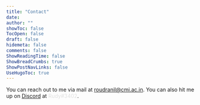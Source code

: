 ```yaml
---
title: "Contact"
date:
author: ""
showToc: false
TocOpen: false
draft: false
hidemeta: false
comments: false
ShowReadingTime: false
ShowBreadCrumbs: true
ShowPostNavLinks: false
UseHugoToc: true
---
```


You can reach out to me via mail at roudranil@cmi.ac.in.
You can also hit me up on [Discord](https://discord.com) at <span style="color:#E0E0E0">Rudy#3402</span>.
